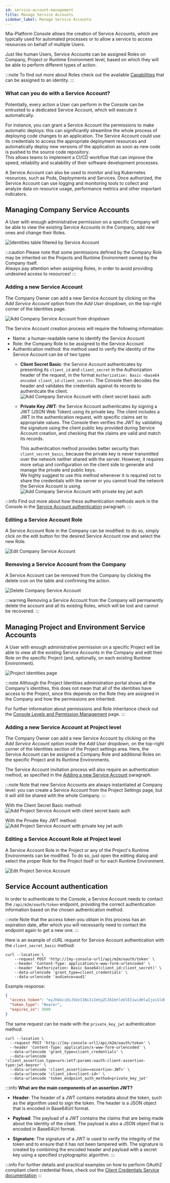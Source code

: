 ```yaml
---
id: service-account-management
title: Manage Service Accounts
sidebar_label: Manage Service Accounts
---
```


Mia-Platform Console allows the creation of Service Accounts, which are typically used for automated processes or to allow a service to access resources on behalf of multiple Users.  

Just like human Users, Service Accounts can be assigned Roles on Company, Project or Runtime Environment level, based on which they will be able to perform different types of action.  

:::note
To find out more about Roles check out the available [Capabilities](/development_suite/identity-and-access-management/console-levels-and-permission-management.md#users-capabilities-inside-console) that can be assigned to an identity.
:::

### What can you do with a Service Account?

Potentially, every action a User can perform in the Console can be entrusted to a dedicated Service Account, which will execute it automatically.

For instance, you can grant a Service Account the permissions to make automatic deploys: this can significantly streamline the whole process of deploying code changes to an application. The Service Account could use its credentials to access the appropriate deployment resources and automatically deploy new versions of the application as soon as new code is pushed to the source code repository.  
This allows teams to implement a CI/CD workflow that can improve the speed, reliability and scalability of their software development processes. 

A Service Account can also be used to monitor and log Kubernetes resources, such as Pods, Deployments and Services. Once authorized, the Service Account can use logging and monitoring tools to collect and analyze data on resource usage, performance metrics and other important indicators.

## Managing Company Service Accounts

A User with enough administrative permission on a specific Company will be able to view the existing Service Accounts in the Company, add new ones and change their Roles.

![Identities table filtered by Service Account](./img/service-account-management/identities_table_filtered_by_sa.png)

:::caution
Please note that some permissions defined by the Company Role may be inherited on the Projects and Runtime Environment owned by the Company itself.  
Always pay attention when assigning Roles, in order to avoid providing undesired access to resources!
:::

### Adding a new Service Account

The Company Owner can add a new Service Account by clicking on the *Add Service Account* option from the *Add User* dropdown, on the top-right corner of the Identities page. 

![Add Company Service Account from dropdown](./img/service-account-management/add_company_sa_dropdown.png)

The Service Account creation process will require the following information:
- Name: a human-readable name to identify the Service Account
- Role: the Company Role to be assigned to the Service Account
- Authentication method: the method used to verify the identity of the Service Account can be of two types
    - **Client Secret Basic**: the Service Account authenticates by presenting its `client_id` and `client_secret` in the Authorization header of the request, in the format `Authorization: Basic <base64 encoded client_id:client_secret>`. The Console then decodes the header and validates the credentials against its records to authenticate the client.  
    ![Add Company Service Account with client secret basic auth](./img/service-account-management/add_company_sa_client_secret.png)

    - **Private Key JWT**: the Service Account authenticates by signing a JWT (JSON Web Token) using its private key. The client includes a JWT in the authentication request, with specific claims set to appropriate values. The Console then verifies the JWT by validating the signature using the client public key provided during Service Account creation, and checking that the claims are valid and match its records.  
    
      This authentication method provides better security than `client_secret_basic`, because the private key is never transmitted over the network neither shared with the server. However, it requires more setup and configuration on the client side to generate and manage the private and public keys.  
      We highly suggest to use this method whenever it is required not to share the credentials with the server or you cannot trust the network the Service Account is using.
    ![Add Company Service Account with private key jwt auth](./img/service-account-management/add_company_sa_private_key_jwt.png)

:::info
Find out more about how these authentication methods work in the Console in the [Service Account authentication](/development_suite/identity-and-access-management/service-account-management.md#service-account-authentication) paragraph.
:::
### Editing a Service Account Role

A Service Account Role in the Company can be modified: to do so, simply click on the edit button for the desired Service Account row and select the new Role.

![Edit Company Service Account](./img/service-account-management/edit_company_sa.png)

### Removing a Service Account from the Company

A Service Account can be removed from the Company by clicking the delete icon on the table and confirming the action.

![Delete Company Service Account](./img/service-account-management/delete_company_sa.png)

:::warning
Removing a Service Account from the Company will permanently delete the account and all its existing Roles, which will be lost and cannot be recovered.
:::

## Managing Project and Environment Service Accounts

A User with enough administrative permission on a specific Project will be able to view all the existing Service Accounts in the Company and edit their Role on the specific Project (and, optionally, on each existing Runtime Environment).

![Project identities page](./img/service-account-management/project_identities.png)

:::note
Although the Project Identities administration portal shows all the Company's identities, this does not mean that all of the identities have access to the Project, since this depends on the Role they are assigned in the Company and how the permissions are inherited.

For further information about permissions and Role inheritance check out the [Console Levels and Permission Management](/development_suite/identity-and-access-management/console-levels-and-permission-management.md) page.
:::

### Adding a new Service Account at Project level

The Company Owner can add a new Service Account by clicking on the *Add Service Account* option inside the *Add User* dropdown, on the top-right corner of the Identities section of the Project settings area. Here, the Service Account can be assigned a Company Role and additional Roles on the specific Project and its Runtime Environments. 

The Service Account invitation process will also require an authentication method, as specified in the [Adding a new Service Account](/development_suite/identity-and-access-management/service-account-management.md#adding-a-new-service-account) paragraph.

:::note
Note that new Service Accounts are always instantiated at Company level: you can create a Service Account from the Project Settings page, but it will still be shared with the whole Company.
:::

With the Client Secret Basic method: 
![Add Project Service Account with client secret basic auth](./img/service-account-management/add_project_sa_client_secret.png)

With the Private Key JWT method: 
![Add Project Service Account with private key jwt auth](./img/service-account-management/add_project_sa_private_key_jwt.png)

### Editing a Service Account Role at Project level

A Service Account Role in the Project or any of the Project's Runtime Environments can be modified. To do so, just open the editing dialog and select the proper Role for the Project itself or for each Runtime Environment.

![Edit Project Service Account](./img/service-account-management/edit_project_sa.png)

## Service Account authentication

In order to authenticate to the Console, a Service Account needs to contact the `/api/m2m/oauth/token` endpoint, providing the correct authentication information based on the chosen authentication method.

:::note
Note that the access token you obtain in this process has an expiration date, after which you will necessarily need to contact the endpoint again to get a new one.
:::

Here is an example of cURL request for Service Account authentication with the `client_secret_basic` method:

```shell
curl --location \
    --request POST 'http://[my-console-url]/api/m2m/oauth/token' \
    --header 'Content-Type: application/x-www-form-urlencoded' \
    --header 'Authorization: Basic base64(client_id:client_secret)' \
    --data-urlencode 'grant_type=client_credentials' \
    --data-urlencode 'audience=aud1'
```

Example response:

```json
{
  "access_token": "eyJhbGciOiJSUzI1NiIsImtpZCI6ImtleUlEIiwidHlwIjoiSldUIn0.eyJleHAiOjE1OTE3OTg1OTYsImlhdCI6MTU5MTc5NDk5NiwiaXNzIjoidGVzdC1pc3N1ZXIiLCJzdWIiOiJjbGllbnQtaWQiLCJwZXJtaXNzaW9ucyI6W119.tfuIjL8ZN7dFmtT3n9NQLxY6Jhq1BoVZwb_LhTZS0zLNqxNQjQA-5-bN6-vne1ZJg9fBeRkq3aKxGjWCuruXTjYRfDLZwMSFoP3ki6NtUrdAqbse_c2J6DgI5m_F44NOZJFGZ8fbMydox5HV19swaozF32-aFN7UN53zZ7wV0tMdVXc-Nvf2WU8udGVXlqNtlMpQC2JZjSh8GeOljxZD4O6PDmp55ZoIcp7TscEzywT4yzUVJ78cLvMx1_rgZTto687XPJYdiqjdsI5kg7mSDH7_Bn9BfAR3Ln6qrPC_VieqAWf8-YmloyQNxx8dER8Yl-vDMCkHp3Z9Hla0XOrrm9F8IEyEQj5qmA_3TewppaDn3lu8Q4qYy_7v5lGSWTfx8PwaNHT5rRnDz10FI59KjM4WMzheTkqJ0Bw3dR-p1huF6iqoMsvnw5HfvdyyYP9_mMu0uw4JZiXInIR3qtmGZF6QGeeYK-l1atx1QRq-O5jvqZUy2hYFsJCLQEAHhF2jU5bWjbMjDsgSn1FHnzJY7IjRUNND6BuT4aBJzz0nspwy4fZhJTLrLLwFI3cjt17m5Ngrb9JY88dhGXLhAnWzjIDPWDM7Ao4YfQ2DHp2CM0P5OBB9sy8kXCgvv4ICAXv4cIEXIaMCE7QsPLHX8UqdwvP7-ygOyvCRRY_5seT70GQ",
  "token_type": "Bearer",
  "expires_in": 3600
}
```

The same request can be made with the `private_key_jwt` authentication method:

```shell
curl --location \
  --request POST 'http://[my-console-url]/api/m2m/oauth/token' \
  --header 'Content-Type: application/x-www-form-urlencoded' \
  --data-urlencode 'grant_type=client_credentials' \
  --data-urlencode 'client_assertion_type=urn:ietf:params:oauth:client-assertion-type:jwt-bearer' \
  --data-urlencode 'client_assertion=<assertion-JWT>' \
  --data-urlencode 'client_id=<client-id>' \
  --data-urlencode 'token_endpoint_auth_method=private_key_jwt'
```

:::info
**What are the main components of an assertion JWT?**

- **Header**: The header of a JWT contains metadata about the token, such as the algorithm used to sign the token. The header is a JSON object that is encoded in Base64Url format.

- **Payload**: The payload of a JWT contains the claims that are being made about the identity of the client. The payload is also a JSON object that is encoded in Base64Url format.

- **Signature**: The signature of a JWT is used to verify the integrity of the token and to ensure that it has not been tampered with. The signature is created by combining the encoded header and payload with a secret key using a specified cryptographic algorithm.
:::

:::info
For further details and practical examples on how to perform OAuth2 compliant client credential flows, check out the [Client Credentials Service documentation](/runtime_suite/client-credentials/usage.md) 
:::
